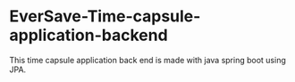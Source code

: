 # EverSave-Time-capsule-application-backend
This time capsule application back end is made with java spring boot using JPA.
